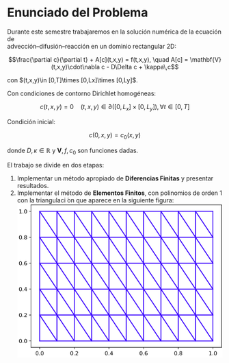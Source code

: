 # Enunciado del Problema

Durante este semestre trabajaremos en la solución numérica de la ecuación de  
advección–difusión–reacción en un dominio rectangular 2D:

```math
\frac{\partial c}{\partial t} + A[c](t,x,y) = f(t,x,y),
\quad
A[c] = \mathbf{V}(t,x,y)\cdot\nabla c - D\Delta c + \kappa\,c
```

con \$(t,x,y)\in [0,T]\times [0,Lx]\times [0,Ly]\$.

Con condiciones de contorno Dirichlet homogéneas:

```math
c(t,x,y) = 0 \quad (t, x, y) \in \partial([0,L_x]\times[0,L_y]), \forall t\in[0,T]
```

Condición inicial:

```math
c(0,x,y) = c_0(x,y)
```
donde $D,\kappa\in\mathbb{R}$ y $\mathbf{V},f,c_0$ son funciones dadas.  

El trabajo se divide en dos etapas:  
1. Implementar un método apropiado de **Diferencias Finitas** y presentar resultados.  
2. Implementar el método de **Elementos Finitos**, con polinomios de orden $1$ con la triangulaci ́on que aparece en la siguiente figura:
![Triangulación en elementos lineales](../results/Malla.png)


